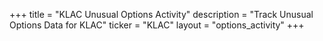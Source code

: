+++
title = "KLAC Unusual Options Activity"
description = "Track Unusual Options Data for KLAC"
ticker = "KLAC"
layout = "options_activity"
+++

